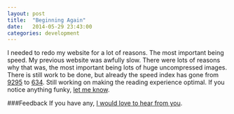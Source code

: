 ```yaml
---
layout: post
title:  "Beginning Again"
date:   2014-05-29 23:43:00
categories: development
---
```



I needed to redo my website for a lot of reasons. The most important being speed.
My previous website was awfully slow.
There were lots of reasons why that was, the most important being lots of huge uncompressed images.
There is still work to be done, but already the speed index has gone from [9295](http://www.webpagetest.org/result/140602_PK_24V/) to [634](http://www.webpagetest.org/result/140602_82_246/).
Still working on making the reading experience optimal.
If you notice anything funky, [let me know](https://github.com/philipcdavis/philipcdavis.github.io/issues).


###Feedback
If you have any, [I would love to hear from you](http://www.twitter.com/philipcdavis).


  [1]: http://trentwalton.com/2012/06/19/fluid-type/ "fluid type"
